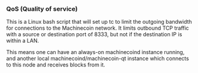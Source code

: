 ### QoS (Quality of service) ###

This is a Linux bash script that will set up tc to limit the outgoing bandwidth for connections to the Machinecoin network. It limits outbound TCP traffic with a source or destination port of 8333, but not if the destination IP is within a LAN.

This means one can have an always-on machinecoind instance running, and another local machinecoind/machinecoin-qt instance which connects to this node and receives blocks from it.

